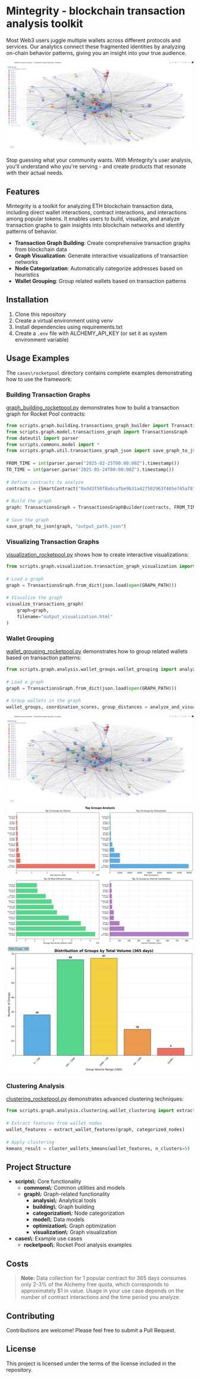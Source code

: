 # Mintegrity - blockchain transaction analysis toolkit


Most Web3 users juggle multiple wallets across different protocols and services. 
Our analytics connect these fragmented identities by analyzing on-chain behavior patterns, giving you an insight into your true audience.

![Graph Group Highlights](docs/images/graph_group_highlights.png)

Stop guessing what your community wants. With Mintegrity's user analysis, you'll understand who you're serving - and create products that resonate with their actual needs.

## Features
Mintegrity is a toolkit for analyzing ETH blockchain transaction data, including direct wallet interactions, contract interactions, and interactions among popular tokens.
It enables users to build, visualize, and analyze transaction graphs to gain insights into blockchain networks and identify patterns of behavior.

- **Transaction Graph Building**: Create comprehensive transaction graphs from blockchain data
- **Graph Visualization**: Generate interactive visualizations of transaction networks
- **Node Categorization**: Automatically categorize addresses based on heuristics
- **Wallet Grouping**: Group related wallets based on transaction patterns

## Installation

1. Clone this repository
2. Create a virtual environment using venv
3. Install dependencies using requirements.txt
4. Create a `.env` file with ALCHEMY_API_KEY (or set it as system environment variable)

## Usage Examples

The `cases\rocketpool` directory contains complete examples demonstrating how to use the framework:

### Building Transaction Graphs

[graph_building_rocketpool.py](cases\rocketpool\graph_building_rocketpool.py) demonstrates how to build a transaction graph for Rocket Pool contracts:

```python
from scripts.graph.building.transactions_graph_builder import TransactionsGraphBuilder
from scripts.graph.model.transactions_graph import TransactionsGraph
from dateutil import parser
from scripts.commons.model import *
from scripts.graph.util.transactions_graph_json import save_graph_to_json

FROM_TIME = int(parser.parse("2025-02-25T00:00:00Z").timestamp())
TO_TIME = int(parser.parse("2025-05-24T00:00:00Z").timestamp())

# Define contracts to analyze
contracts = {SmartContract("0xdd3f50f8a6cafbe9b31a427582963f465e745af8")}

# Build the graph
graph: TransactionsGraph = TransactionsGraphBuilder(contracts, FROM_TIME, TO_TIME).build_graph()

# Save the graph
save_graph_to_json(graph, "output_path.json")
```

### Visualizing Transaction Graphs

[visualization_rocketpool.py](cases\rocketpool\visualization_rocketpool.py) shows how to create interactive visualizations:

```python
from scripts.graph.visualization.transaction_graph_visualization import visualize_transactions_graph

# Load a graph
graph = TransactionsGraph.from_dict(json.load(open(GRAPH_PATH)))

# Visualize the graph
visualize_transactions_graph(
    graph=graph,
    filename="output_visualization.html"
)
```


### Wallet Grouping

[wallet_grouping_rocketpool.py](cases\rocketpool\wallet_grouping_rocketpool.py) demonstrates how to group related wallets based on transaction patterns:

```python
from scripts.graph.analysis.wallet_groups.wallet_grouping import analyze_and_visualize_wallet_groups

# Load a graph
graph = TransactionsGraph.from_dict(json.load(open(GRAPH_PATH)))

# Group wallets in the graph
wallet_groups, coordination_scores, group_distances = analyze_and_visualize_wallet_groups(graph, OUTPUT_PATH, COORDINATION_THRESHOLD)
```

![Graph Group Highlights](docs/images/graph_group_highlights.png)
![Group Analysis](docs/images/group_analysis.jpg)
![Histograms](docs/images/histogramms.jpg)

### Clustering Analysis
[clustering_rocketpool.py](cases\rocketpool\clustering_rocketpool.py) demonstrates advanced clustering techniques:

```python
from scripts.graph.analysis.clustering.wallet_clustering import extract_wallet_features, cluster_wallets_kmeans

# Extract features from wallet nodes
wallet_features = extract_wallet_features(graph, categorized_nodes)

# Apply clustering
kmeans_result = cluster_wallets_kmeans(wallet_features, n_clusters=5)
```


## Project Structure
- **scripts\\**: Core functionality
  - **commons\\**: Common utilities and models
  - **graph\\**: Graph-related functionality
    - **analysis\\**: Analytical tools
    - **building\\**: Graph building
    - **categorization\\**: Node categorization
    - **model\\**: Data models
    - **optimization\\**: Graph optimization
    - **visualization\\**: Graph visualization
- **cases\\**: Example use cases
  - **rocketpool\\**: Rocket Pool analysis examples

## Costs
> **Note:** Data collection for 1 popular contract for 365 days consumes only 2-3% of the Alchemy free quota, which corresponds to approximately $1 in value. Usage in your use case depends on the number of contract interactions and the time period you analyze.


## Contributing
Contributions are welcome! Please feel free to submit a Pull Request.

## License

This project is licensed under the terms of the license included in the repository.
